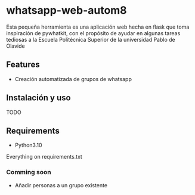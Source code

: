 # whatsapp-web-autom8
Esta pequeña herramienta es una aplicación web hecha en flask que toma inspiración de pywhatkit, con el propósito de ayudar en algunas tareas tediosas a la Escuela Politécnica Superior de la universidad Pablo de Olavide

## Features
* Creación automatizada de grupos de whatsapp

## Instalación y uso
TODO

## Requirements
* Python3.10 

Everything on requirements.txt

### Comming soon
* Añadir personas a un grupo existente
